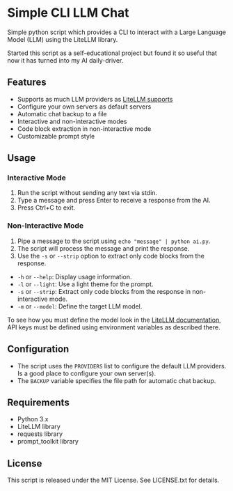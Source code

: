 **Simple CLI LLM Chat**
======================

Simple python script which provides a CLI to interact with a Large Language Model (LLM) using the LiteLLM library.

Started this script as a self-educational project but found it so useful that now it has turned into my AI daily-driver.

**Features**
------------

* Supports as much LLM providers as [LiteLLM supports](https://litellm.vercel.app/docs/)
* Configure your own servers as default servers
* Automatic chat backup to a file
* Interactive and non-interactive modes
* Code block extraction in non-interactive mode
* Customizable prompt style

**Usage**
---------

### Interactive Mode

1. Run the script without sending any text via stdin.
2. Type a message and press Enter to receive a response from the AI.
3. Press Ctrl+C to exit.

### Non-Interactive Mode

1. Pipe a message to the script using `echo "message" | python ai.py`.
2. The script will process the message and print the response.
3. Use the `-s` or `--strip` option to extract only code blocks from the response.
* `-h` or `--help`: Display usage information.
* `-l` or `--light`: Use a light theme for the prompt.
* `-s` or `--strip`: Extract only code blocks from the response in non-interactive mode.
* `-m` or `--model`: Define the target LLM model.

To see how you must define the model look in the [LiteLLM documentation](https://litellm.vercel.app/docs/providers), API keys must be defined using environment variables as described there.

**Configuration**
---------------

* The script uses the `PROVIDERS` list to configure the default LLM providers. Is a good place to configure your own server(s).
* The `BACKUP` variable specifies the file path for automatic chat backup.

**Requirements**
---------------

* Python 3.x
* LiteLLM library
* requests library
* prompt_toolkit library

**License**
-------

This script is released under the MIT License. See LICENSE.txt for details.
